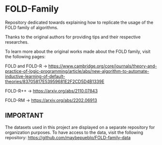 # FOLD-Family
Repository dedicated towards explaining how to replicate the usage of the FOLD family of algorithms.

Thanks to the original authors for providing tips and their respective researches.

To learn more about the original works made about the FOLD family, visit the following pages:

FOLD and FOLD-R -> https://www.cambridge.org/core/journals/theory-and-practice-of-logic-programming/article/abs/new-algorithm-to-automate-inductive-learning-of-default-theories/83705817E53959681E2F2CD5D4B1339E

FOLD-R++ -> https://arxiv.org/abs/2110.07843

FOLD-RM -> https://arxiv.org/abs/2202.06913

IMPORTANT 
---
The datasets used in this project are displayed on a separate repository for organization purposes. To have access to the data, visit the following repository:
https://github.com/maybepueblo/FOLD-family-data
